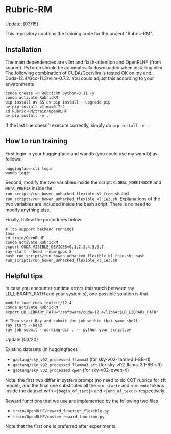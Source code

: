 # Rubric-RM

Update: [03/15]

This repository contains the training code for the project "Rubric-RM". 

## Installation 

The main dependencies are vllm and flash-attention and OpenRLHF (from source). PyTorch should be automatically downloaded when installing vllm. The following combination of CUDA/Gcc/vllm is tested OK on my end: Cuda-12.4/Gcc-11.3/vllm-0.7.2. You could adjust this according to your environments

```
conda create -n RubricRM python=3.11 -y 
conda activate RubricRM 
pip install uv && uv pip install --upgrade pip
uv pip install vllm==0.7.2
cd Rubric-RM/train/OpenRLHF
uv pip install -e .
```

If the last line doesn't execute correctly, simply do `pip install -e .`.

## How to run training 

First login in your huggingface and wandb (you could use my wandb) as follows:

```
huggingface-cli login
wandb login
```

Second, modify the two variables inside the script: `GLOBAL_WORKINGDIR` and `META_PREFIX` inside the `run_scripts/run_bowen_unhacked_flexible_kl_free.sh` 
and `run_scripts/run_bowen_unhacked_flexible_kl_1e3.sh`. Explanations of the two variables are included inside the bash script. There is no need to modify anything else.


Finally, follow the procedures below:

```
# (to support backend running)
tmux
cd train/OpenRLHF
conda activate RubricRM
export CUDA_VISIBLE_DEVICES=0,1,2,3,4,5,6,7
ray start --head --num-gpus 8 
bash run_scripts/run_bowen_unhacked_flexible_kl_free.sh; bash run_scripts/run_bowen_unhacked_flexible_kl_1e3.sh
```


## Helpful tips

In case you encounter runtime errors (mismatch between ray LD_LIBRARY_PATH and your system's), one possible solution is that 

```
module load cuda-toolkit/12.4
conda activate RubricRM
export LD_LIBRARY_PATH="/software/cuda-12.4/lib64:$LD_LIBRARY_PATH"

# Then start Ray and submit the job within that same shell:
ray start --head
ray job submit --working-dir . -- python your_script.py
```

Update [03/20]

Existing datasets (in huggingface):

- `gaotang/sky_v02_processed_llamma3` (for sky-v02-llama-3.1-8B-rl)
- `gaotang/sky_v02_processed_llamma3_sft` (for sky-v02-llama-3.1-8B-sft)
- `gaotang/sky_v02_processed_qwen` (for sky-v02-qwen-rl)

Note: the first two differ in system prompt (no need to do COT rubrics for sft model), and the final one substitutes 
all the `<im_start>` and `<im_end>` tokens inside the dataset with `<|begin_of_text|>` and `<|end_of_text|>` respectively.

Reward functions that we use are implemented by the following two files

- `train/OpenRLHF/reward_function_flexible.py`
- `train/OpenRLHF/custom_reward_function.py`

Note that the first one is preferred after experiments.